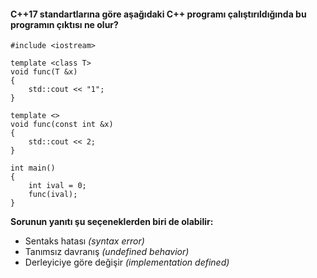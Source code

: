 #### C++17 standartlarına göre aşağıdaki C++ programı çalıştırıldığında bu programın çıktısı ne olur?


```
#include <iostream>
 
template <class T> 
void func(T &x) 
{ 
	std::cout << "1"; 
}
 
template <> 
void func(const int &x)
{
	std::cout << 2;
}
 
int main()
{
	int ival = 0;
	func(ival);
}
```

__Sorunun yanıtı şu seçeneklerden biri de olabilir:__

+ Sentaks hatası *(syntax error)*
+ Tanımsız davranış *(undefined behavior)*
+ Derleyiciye göre değişir *(implementation defined)*
